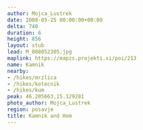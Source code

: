 ```yaml
---
author: Mojca_Lustrek
date: 2008-05-25 00:00:00+00:00
delta: 740
duration: 6
height: 856
layout: stub
lead: M_008052305.jpg
maplink: https://mapzs.projekti.si/poi/213
name: Kamnik
nearby:
- /hikes/mrzlica
- /hikes/kotecnik
- /hikes/kum
peak: 46.205663,15.129281
photo_author: Mojca_Lustrek
region: posavje
title: Kamnik and Hom
---
```

